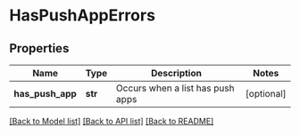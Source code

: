 # HasPushAppErrors

## Properties
Name | Type | Description | Notes
------------ | ------------- | ------------- | -------------
**has_push_app** | **str** | Occurs when a list has push apps | [optional] 

[[Back to Model list]](../README.md#documentation-for-models) [[Back to API list]](../README.md#documentation-for-api-endpoints) [[Back to README]](../README.md)


